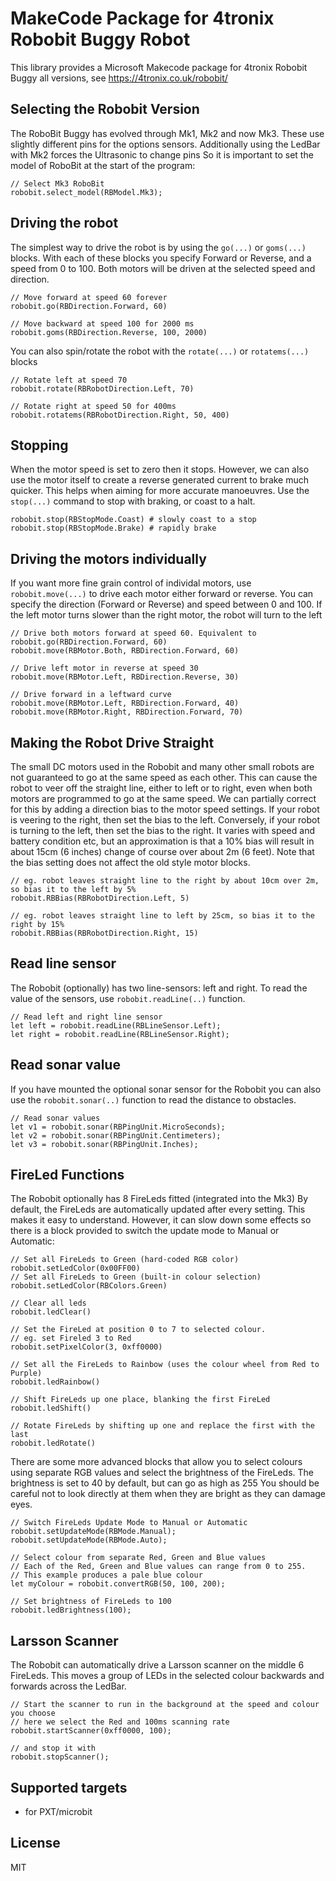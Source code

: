 # MakeCode Package for 4tronix Robobit Buggy Robot

This library provides a Microsoft Makecode package for 4tronix Robobit Buggy all versions, see
https://4tronix.co.uk/robobit/

## Selecting the Robobit Version
The RoboBit Buggy has evolved through Mk1, Mk2 and now Mk3. These use slightly different pins for the options sensors.
Additionally using the LedBar with Mk2 forces the Ultrasonic to change pins
So it is important to set the model of  RoboBit at the start of the program:

```blocks
// Select Mk3 RoboBit
robobit.select_model(RBModel.Mk3);
```   

## Driving the robot    
The simplest way to drive the robot is by using the `go(...)` or `goms(...)` blocks.
With each of these blocks you specify Forward or Reverse, and a speed from 0 to 100.
Both motors will be driven at the selected speed and direction.
```blocks
// Move forward at speed 60 forever
robobit.go(RBDirection.Forward, 60)

// Move backward at speed 100 for 2000 ms
robobit.goms(RBDirection.Reverse, 100, 2000)
```
You can also spin/rotate the robot with the `rotate(...)` or `rotatems(...)` blocks
```blocks
// Rotate left at speed 70
robobit.rotate(RBRobotDirection.Left, 70)

// Rotate right at speed 50 for 400ms
robobit.rotatems(RBRobotDirection.Right, 50, 400)
```   

## Stopping
When the motor speed is set to zero then it stops. However, we can also use the motor itself to create a reverse generated current to brake much quicker.
This helps when aiming for more accurate manoeuvres. Use the `stop(...)` command to stop with braking, or coast to a halt.
```blocks
robobit.stop(RBStopMode.Coast) # slowly coast to a stop
robobit.stop(RBStopMode.Brake) # rapidly brake
```

## Driving the motors individually

If you want more fine grain control of individal motors, use `robobit.move(...)` to drive each motor either forward or reverse.
You can specify the direction (Forward or Reverse) and speed between 0 and 100.
If the left motor turns slower than the right motor, the robot will turn to the left
```blocks
// Drive both motors forward at speed 60. Equivalent to robobit.go(RBDirection.Forward, 60)
robobit.move(RBMotor.Both, RBDirection.Forward, 60)

// Drive left motor in reverse at speed 30
robobit.move(RBMotor.Left, RBDirection.Reverse, 30)

// Drive forward in a leftward curve
robobit.move(RBMotor.Left, RBDirection.Forward, 40)
robobit.move(RBMotor.Right, RBDirection.Forward, 70)
```

## Making the Robot Drive Straight

The small DC motors used in the Robobit and many other small robots are not guaranteed to go at the same speed as each other.
This can cause the robot to veer off the straight line, either to left or to right, even when both motors are programmed to go
at the same speed.
We can partially correct for this by adding a direction bias to the motor speed settings.
If your robot is veering to the right, then set the bias to the left.
Conversely, if your robot is turning to the left, then set the bias to the right.
It varies with speed and battery condition etc, but an approximation is that a 10% bias will result in about 15cm (6 inches)
change of course over about 2m (6 feet).
Note that the bias setting does not affect the old style motor blocks.

```blocks
// eg. robot leaves straight line to the right by about 10cm over 2m, so bias it to the left by 5%
robobit.RBBias(RBRobotDirection.Left, 5)

// eg. robot leaves straight line to left by 25cm, so bias it to the right by 15%
robobit.RBBias(RBRobotDirection.Right, 15)
```

## Read line sensor

The Robobit (optionally) has two line-sensors: left and right. To read the value of the
sensors, use `robobit.readLine(..)` function.

```blocks
// Read left and right line sensor
let left = robobit.readLine(RBLineSensor.Left);
let right = robobit.readLine(RBLineSensor.Right);
```

## Read sonar value

If you have mounted the optional sonar sensor for the Robobit you can
also use the `robobit.sonar(..)` function to read the distance to obstacles.

```blocks
// Read sonar values
let v1 = robobit.sonar(RBPingUnit.MicroSeconds);
let v2 = robobit.sonar(RBPingUnit.Centimeters);
let v3 = robobit.sonar(RBPingUnit.Inches);
```

## FireLed Functions

The Robobit optionally has 8 FireLeds fitted (integrated into the Mk3)
By default, the FireLeds are automatically updated after every setting. This makes it easy to understand.
However, it can slow down some effects so there is a block provided to switch the update mode to
Manual or Automatic:

```blocks
// Set all FireLeds to Green (hard-coded RGB color)
robobit.setLedColor(0x00FF00)
// Set all FireLeds to Green (built-in colour selection)
robobit.setLedColor(RBColors.Green)

// Clear all leds
robobit.ledClear()

// Set the FireLed at position 0 to 7 to selected colour.
// eg. set Fireled 3 to Red
robobit.setPixelColor(3, 0xff0000)

// Set all the FireLeds to Rainbow (uses the colour wheel from Red to Purple)
robobit.ledRainbow()

// Shift FireLeds up one place, blanking the first FireLed
robobit.ledShift()

// Rotate FireLeds by shifting up one and replace the first with the last
robobit.ledRotate()
```

There are some more advanced blocks that allow you to select colours using separate RGB values
and select the brightness of the FireLeds.
The brightness is set to 40 by default, but can go as high as 255
You should be careful not to look directly at them when they are bright as they can damage eyes.
```blocks
// Switch FireLeds Update Mode to Manual or Automatic
robobit.setUpdateMode(RBMode.Manual);
robobit.setUpdateMode(RBMode.Auto);

// Select colour from separate Red, Green and Blue values
// Each of the Red, Green and Blue values can range from 0 to 255.
// This example produces a pale blue colour
let myColour = robobit.convertRGB(50, 100, 200);

// Set brightness of FireLeds to 100
robobit.ledBrightness(100);
```

## Larsson Scanner
The Robobit can automatically drive a Larsson scanner on the middle 6 FireLeds.
This moves a group of LEDs in the selected colour backwards and forwards across the LedBar.
```blocks
// Start the scanner to run in the background at the speed and colour you choose
// here we select the Red and 100ms scanning rate
robobit.startScanner(0xff0000, 100);

// and stop it with
robobit.stopScanner();
```

## Supported targets

* for PXT/microbit

## License

MIT
